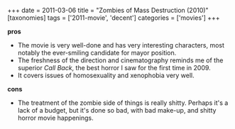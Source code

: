 +++
date = 2011-03-06
title = "Zombies of Mass Destruction (2010)"
[taxonomies]
tags = ['2011-movie', 'decent']
categories = ['movies']
+++

**pros**

-   The movie is very well-done and has very interesting characters,
    most notably the ever-smiling candidate for mayor position.
-   The freshness of the direction and cinematography reminds me of the
    superior *Call Back*, the best horror I saw for the first time
    in 2009.
-   It covers issues of homosexuality and xenophobia very well.

**cons**

-   The treatment of the zombie side of things is really shitty. Perhaps
    it's a lack of a budget, but it's done so bad, with bad make-up,
    and shitty horror movie happenings.
